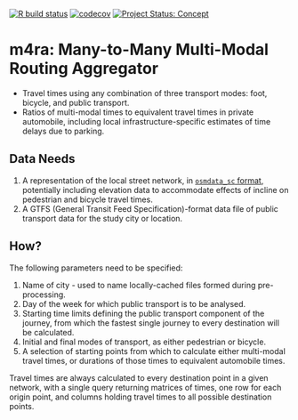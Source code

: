 [![R build
status](https://github.com/atfutures/m4ra/workflows/R-CMD-check/badge.svg)](https://github.com/atfutures/m4ra/actions?query=workflow%3AR-CMD-check)
[![codecov](https://codecov.io/gh/ATFutures/m4ra/branch/main/graph/badge.svg)](https://app.codecov.io/gh/ATFutures/m4ra)
[![Project Status:
Concept](https://www.repostatus.org/badges/latest/concept.svg)](https://www.repostatus.org/#concept)

# m4ra: Many-to-Many Multi-Modal Routing Aggregator

- Travel times using any combination of three transport modes: foot,
  bicycle, and public transport.
- Ratios of multi-modal times to equivalent travel times in private
  automobile, including local infrastructure-specific estimates of time
  delays due to parking.

## Data Needs

1.  A representation of the local street network, in [`osmdata_sc`
    format](https://docs.ropensci.org/osmdata/reference/osmdata_sc.html),
    potentially including elevation data to accommodate effects of
    incline on pedestrian and bicycle travel times.
2.  A GTFS (General Transit Feed Specification)-format data file of
    public transport data for the study city or location.

## How?

The following parameters need to be specified:

1.  Name of city - used to name locally-cached files formed during
    pre-processing.
2.  Day of the week for which public transport is to be analysed.
3.  Starting time limits defining the public transport component of the
    journey, from which the fastest single journey to every destination
    will be calculated.
4.  Initial and final modes of transport, as either pedestrian or
    bicycle.
5.  A selection of starting points from which to calculate either
    multi-modal travel times, or durations of those times to equivalent
    automobile times.

Travel times are always calculated to every destination point in a given
network, with a single query returning matrices of times, one row for
each origin point, and columns holding travel times to all possible
destination points.

